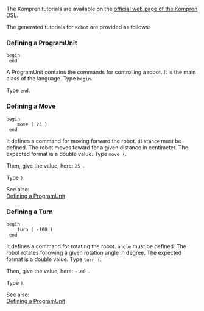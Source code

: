 
The Kompren tutorials are available on the [official web page of the Kompren DSL](https://github.com/arnobl/kompren).

The generated tutorials for `Robot` are provided as follows:


### <a name="Defining-a-ProgramUnit"></a>Defining a ProgramUnit

```
begin
 end
```
A ProgramUnit contains the commands for controlling a robot. It is the main class of the language. Type `begin`. 

Type `end`. 


### <a name="Defining-a-Move"></a>Defining a Move

```
begin
 	move ( 25 )
 end

```
It defines a command for moving forward the robot. `distance` must be defined. The robot moves foward for a given distance in centimeter. The expected format is a double value.
Type `move (`. 

Then, give the value, here: `25 `.


Type `)`. 

See also:<br/>
[Defining a ProgramUnit](#Defining-a-ProgramUnit)



### <a name="Defining-a-Turn"></a>Defining a Turn

```
begin
 	turn ( -100 )
 end

```
It defines a command for rotating the robot. `angle` must be defined. The robot rotates following a given rotation angle in degree. The expected format is a double value.
Type `turn (`. 

Then, give the value, here: `-100 `.


Type `)`. 

See also:<br/>
[Defining a ProgramUnit](#Defining-a-ProgramUnit)



